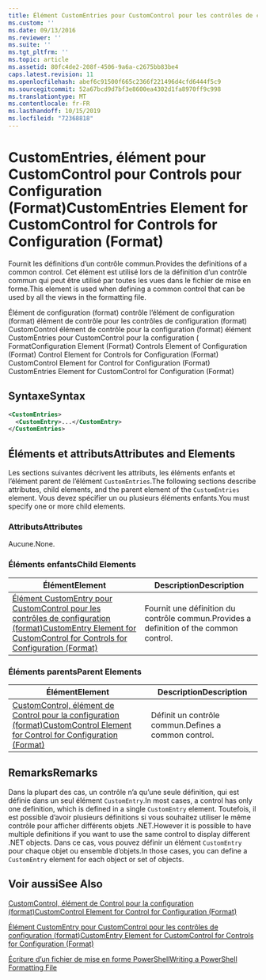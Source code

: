 ```yaml
---
title: Élément CustomEntries pour CustomControl pour les contrôles de configuration (format) | Microsoft Docs
ms.custom: ''
ms.date: 09/13/2016
ms.reviewer: ''
ms.suite: ''
ms.tgt_pltfrm: ''
ms.topic: article
ms.assetid: 80fc4de2-208f-4506-9a6a-c2675bb83be4
caps.latest.revision: 11
ms.openlocfilehash: abef6c91500f665c2366f221496d4cfd6444f5c9
ms.sourcegitcommit: 52a67bcd9d7bf3e8600ea4302d1fa8970ff9c998
ms.translationtype: MT
ms.contentlocale: fr-FR
ms.lasthandoff: 10/15/2019
ms.locfileid: "72368818"
---
```

# <a name="customentries-element-for-customcontrol-for-controls-for-configuration-format"></a><span data-ttu-id="fb332-102">CustomEntries, élément pour CustomControl pour Controls pour Configuration (Format)</span><span class="sxs-lookup"><span data-stu-id="fb332-102">CustomEntries Element for CustomControl for Controls for Configuration (Format)</span></span>

<span data-ttu-id="fb332-103">Fournit les définitions d’un contrôle commun.</span><span class="sxs-lookup"><span data-stu-id="fb332-103">Provides the definitions of a common control.</span></span> <span data-ttu-id="fb332-104">Cet élément est utilisé lors de la définition d’un contrôle commun qui peut être utilisé par toutes les vues dans le fichier de mise en forme.</span><span class="sxs-lookup"><span data-stu-id="fb332-104">This element is used when defining a common control that can be used by all the views in the formatting file.</span></span>

<span data-ttu-id="fb332-105">Élément de configuration (format) contrôle l’élément de configuration (format) élément de contrôle pour les contrôles de configuration (format) CustomControl élément de contrôle pour la configuration (format) élément CustomEntries pour CustomControl pour la configuration ( Format</span><span class="sxs-lookup"><span data-stu-id="fb332-105">Configuration Element (Format) Controls Element of Configuration (Format) Control Element for Controls for Configuration (Format) CustomControl Element for Control for Configuration (Format) CustomEntries Element for CustomControl for Configuration (Format)</span></span>

## <a name="syntax"></a><span data-ttu-id="fb332-106">Syntaxe</span><span class="sxs-lookup"><span data-stu-id="fb332-106">Syntax</span></span>

```xml
<CustomEntries>
  <CustomEntry>...</CustomEntry>
</CustomEntries>

```

## <a name="attributes-and-elements"></a><span data-ttu-id="fb332-107">Éléments et attributs</span><span class="sxs-lookup"><span data-stu-id="fb332-107">Attributes and Elements</span></span>

<span data-ttu-id="fb332-108">Les sections suivantes décrivent les attributs, les éléments enfants et l’élément parent de l’élément `CustomEntries`.</span><span class="sxs-lookup"><span data-stu-id="fb332-108">The following sections describe attributes, child elements, and the parent element of the `CustomEntries` element.</span></span> <span data-ttu-id="fb332-109">Vous devez spécifier un ou plusieurs éléments enfants.</span><span class="sxs-lookup"><span data-stu-id="fb332-109">You must specify one or more child elements.</span></span>

### <a name="attributes"></a><span data-ttu-id="fb332-110">Attributs</span><span class="sxs-lookup"><span data-stu-id="fb332-110">Attributes</span></span>

<span data-ttu-id="fb332-111">Aucune.</span><span class="sxs-lookup"><span data-stu-id="fb332-111">None.</span></span>

### <a name="child-elements"></a><span data-ttu-id="fb332-112">Éléments enfants</span><span class="sxs-lookup"><span data-stu-id="fb332-112">Child Elements</span></span>

|<span data-ttu-id="fb332-113">Élément</span><span class="sxs-lookup"><span data-stu-id="fb332-113">Element</span></span>|<span data-ttu-id="fb332-114">Description</span><span class="sxs-lookup"><span data-stu-id="fb332-114">Description</span></span>|
|-------------|-----------------|
|[<span data-ttu-id="fb332-115">Élément CustomEntry pour CustomControl pour les contrôles de configuration (format)</span><span class="sxs-lookup"><span data-stu-id="fb332-115">CustomEntry Element for CustomControl for Controls for Configuration (Format)</span></span>](./customentry-element-for-customcontrol-for-controls-for-configuration-format.md)|<span data-ttu-id="fb332-116">Fournit une définition du contrôle commun.</span><span class="sxs-lookup"><span data-stu-id="fb332-116">Provides a definition of the common control.</span></span>|

### <a name="parent-elements"></a><span data-ttu-id="fb332-117">Éléments parents</span><span class="sxs-lookup"><span data-stu-id="fb332-117">Parent Elements</span></span>

|<span data-ttu-id="fb332-118">Élément</span><span class="sxs-lookup"><span data-stu-id="fb332-118">Element</span></span>|<span data-ttu-id="fb332-119">Description</span><span class="sxs-lookup"><span data-stu-id="fb332-119">Description</span></span>|
|-------------|-----------------|
|[<span data-ttu-id="fb332-120">CustomControl, élément de Control pour la configuration (format)</span><span class="sxs-lookup"><span data-stu-id="fb332-120">CustomControl Element for Control for Configuration (Format)</span></span>](./customcontrol-element-for-control-for-controls-for-configuration-format.md)|<span data-ttu-id="fb332-121">Définit un contrôle commun.</span><span class="sxs-lookup"><span data-stu-id="fb332-121">Defines a common control.</span></span>|

## <a name="remarks"></a><span data-ttu-id="fb332-122">Remarks</span><span class="sxs-lookup"><span data-stu-id="fb332-122">Remarks</span></span>

<span data-ttu-id="fb332-123">Dans la plupart des cas, un contrôle n’a qu’une seule définition, qui est définie dans un seul élément `CustomEntry`.</span><span class="sxs-lookup"><span data-stu-id="fb332-123">In most cases, a control has only one definition, which is defined in a single `CustomEntry` element.</span></span> <span data-ttu-id="fb332-124">Toutefois, il est possible d’avoir plusieurs définitions si vous souhaitez utiliser le même contrôle pour afficher différents objets .NET.</span><span class="sxs-lookup"><span data-stu-id="fb332-124">However it is possible to have multiple definitions if you want to use the same control to display different .NET objects.</span></span> <span data-ttu-id="fb332-125">Dans ce cas, vous pouvez définir un élément `CustomEntry` pour chaque objet ou ensemble d’objets.</span><span class="sxs-lookup"><span data-stu-id="fb332-125">In those cases, you can define a `CustomEntry` element for each object or set of objects.</span></span>

## <a name="see-also"></a><span data-ttu-id="fb332-126">Voir aussi</span><span class="sxs-lookup"><span data-stu-id="fb332-126">See Also</span></span>

[<span data-ttu-id="fb332-127">CustomControl, élément de Control pour la configuration (format)</span><span class="sxs-lookup"><span data-stu-id="fb332-127">CustomControl Element for Control for Configuration (Format)</span></span>](./customcontrol-element-for-control-for-controls-for-configuration-format.md)

[<span data-ttu-id="fb332-128">Élément CustomEntry pour CustomControl pour les contrôles de configuration (format)</span><span class="sxs-lookup"><span data-stu-id="fb332-128">CustomEntry Element for CustomControl for Controls for Configuration (Format)</span></span>](./customentry-element-for-customcontrol-for-controls-for-configuration-format.md)

[<span data-ttu-id="fb332-129">Écriture d’un fichier de mise en forme PowerShell</span><span class="sxs-lookup"><span data-stu-id="fb332-129">Writing a PowerShell Formatting File</span></span>](./writing-a-powershell-formatting-file.md)
